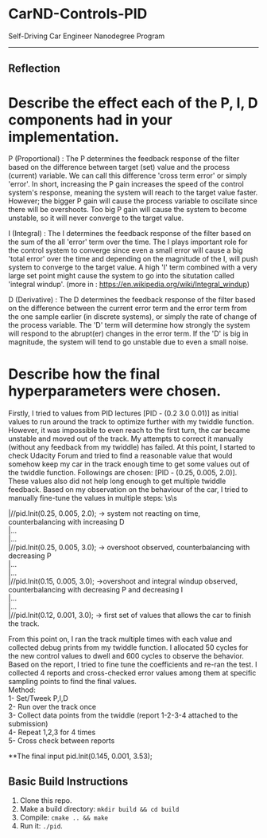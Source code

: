 # CarND-Controls-PID
Self-Driving Car Engineer Nanodegree Program

---

## Reflection

# Describe the effect each of the P, I, D components had in your implementation.

P (Proportional) : The P determines the feedback response of the filter based on the difference between target (set) value and the process (current) variable. We can call this difference 'cross term error' or simply 'error'. In short, increasing the P gain increases the speed of the control system's response, meaning the system will reach to the target value faster. However; the bigger P gain will cause the process variable to oscillate since there will be overshoots. Too big P gain will cause the system to become unstable, so it will never converge to the target value.

I (Integral) : The I determines the feedback response of the filter based on the sum of the all 'error' term over the time. The I plays important role for the control system to converge since even a small error will cause a big 'total error' over the time and depending on the magnitude of the I, will push system to converge to the target value. A high 'I' term combined with a very large set point might cause the system to go into the situtation called 'integral windup'. (more in : https://en.wikipedia.org/wiki/Integral_windup)

D (Derivative) : The D determines the feedback response of the filter based on the difference between the current error term and the error term from the one sample earlier (in discrete systems), or simply the rate of change of the process variable. The 'D' term will determine how strongly the system will respond to the abrupt(er) changes in the error term. If the 'D' is big in magnitude, the system will tend to go unstable due to even a small noise.

# Describe how the final hyperparameters were chosen.

Firstly, I tried to values from PID lectures [PID - (0.2 3.0 0.01)] as initial values to run around the track to optimize further with my twiddle function. However, it was impossible to even reach to the first turn, the car became unstable and moved out of the track. My attempts to correct it manually (without any feedback from my twiddle) has failed.
At this point, I started to check Udacity Forum and tried to find a reasonable value that would somehow keep my car in the track enough time to get some values out of the twiddle function. Followings are chosen: [PID - (0.25, 0.005, 2.0)]. These values also did not help long enough to get multiple twiddle feedback. Based on my observation on the behaviour of the car, I tried to manually fine-tune the values in multiple steps: \s\s

  |//pid.Init(0.25, 0.005, 2.0);  -> system not reacting on time, counterbalancing with increasing D   
  |...   
  |...   
  |//pid.Init(0.25, 0.005, 3.0); -> overshoot observed, counterbalancing with decreasing P   
  |...   
  |...   
  |//pid.Init(0.15, 0.005, 3.0); ->overshoot and integral windup observed, counterbalancing with decreasing P and decreasing I   
  |...   
  |...   
  |//pid.Init(0.12, 0.001, 3.0); -> first set of values that allows the car to finish the track.   
  
  From this point on, I ran the track multiple times with each value and collected debug prints from my twiddle function. I allocated 50 cycles for the new control values to dwell and 600 cycles to observe the behavior. Based on the report, I tried to fine tune the coefficients and re-ran the test. I collected 4 reports and cross-checked error values among them at specific sampling points to find the final values.   
  Method:   
  1- Set/Tweek P,I,D   
  2- Run over the track once   
  3- Collect data points from the twiddle (report 1-2-3-4 attached to the submission)   
  4- Repeat 1,2,3 for 4 times   
  5- Cross check between reports   
     
**The final input pid.Init(0.145, 0.001, 3.53);  
  

## Basic Build Instructions

1. Clone this repo.
2. Make a build directory: `mkdir build && cd build`
3. Compile: `cmake .. && make`
4. Run it: `./pid`. 





